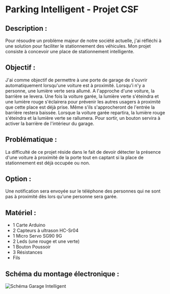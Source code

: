 # Parking Intelligent - Projet CSF

## Description :

Pour résoudre un problème majeur de notre société actuelle, j'ai réfléchi à une solution pour faciliter le stationnement des véhicules.
Mon projet consiste à concevoir une place de stationnement intelligente.

## Objectif :

J'ai comme objectif de permettre à une porte de garage de s'ouvrir automatiquement lorsqu'une voiture est à proximité. Lorsqu'i n'y a personne, une lumière verte sera allumé. A l'approche d'une voiture, la barrière se levera. Une fois la voiture garée, la lumière verte s'éteindra et une lumière rouge s'éclairera pour prévenir les autres usagers à proximité que cette place est déjà prise. Même s'ils s'approcheront de l'entrée la barrière restera baissée. Lorsque la voiture garée repartira, la lumière rouge s'éteindra et la lumière verte se rallumera. Pour sortir, un bouton servira à activer la barrière de l'intérieur du garage.

## Problématique :

La difficulté de ce projet réside dans le fait de devoir détecter la présence d'une voiture à proximité de la porte tout en captant si la place de stationnement est déjà occupée ou non.

## Option :

Une notification sera envoyée sur le téléphone des personnes qui ne sont pas à proximité dès lors qu'une personne sera garée.

## Matériel :

- 1 Carte Arduino
- 2 Capteurs à ultrason HC-Sr04
- 1 Micro Servo SG90 9G
- 2 Leds (une rouge et une verte)
- 1 Bouton Poussoir
- 3 Résistances
- Fils

## Schéma du montage électronique :

![Schéma Garage Intelligent](https://github.com/Silena13/Parking-Intelligent/assets/130862701/30c80a31-a4e5-4fee-913e-75e5ddbd33f3)

